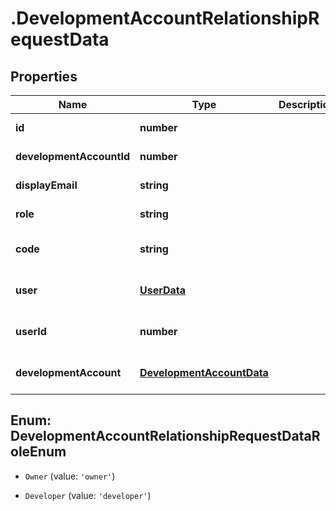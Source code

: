 # .DevelopmentAccountRelationshipRequestData

## Properties

Name | Type | Description | Notes
------------ | ------------- | ------------- | -------------
**id** | **number** |  | [default to undefined]
**developmentAccountId** | **number** |  | [default to undefined]
**displayEmail** | **string** |  | [default to undefined]
**role** | **string** |  | [default to undefined]
**code** | **string** |  | [optional] [default to undefined]
**user** | [**UserData**](UserData.md) |  | [optional] [default to undefined]
**userId** | **number** |  | [optional] [default to undefined]
**developmentAccount** | [**DevelopmentAccountData**](DevelopmentAccountData.md) |  | [optional] [default to undefined]



## Enum: DevelopmentAccountRelationshipRequestDataRoleEnum


* `Owner` (value: `'owner'`)

* `Developer` (value: `'developer'`)



